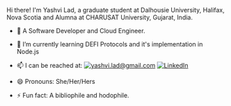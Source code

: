 Hi there! I'm Yashvi Lad, a graduate student at Dalhousie University, Halifax, Nova Scotia and Alumna at CHARUSAT University, Gujarat, India.
- 🔭 A Software Developer and Cloud Engineer. 
- 🌱 I’m currently learning DEFI Protocols and it's implementation in Node.js
- 📫 I can be reached at:
      <a href="mailto:yashvi.lad@gmail.com">![yashvi.lad@gmail.com](https://img.shields.io/badge/Gmail-D14836?style=for-the-badge&logo=gmail&logoColor=white)</a>
      <a href="<https://www.linkedin.com/in/yashvi-lad/>">![LinkedIn](https://img.shields.io/badge/LinkedIn-0077B5?style=for-the-badge&logo=linkedin&logoColor=white)</a>
      
- 😄 Pronouns: She/Her/Hers
- ⚡ Fun fact: A bibliophile and hodophile.
